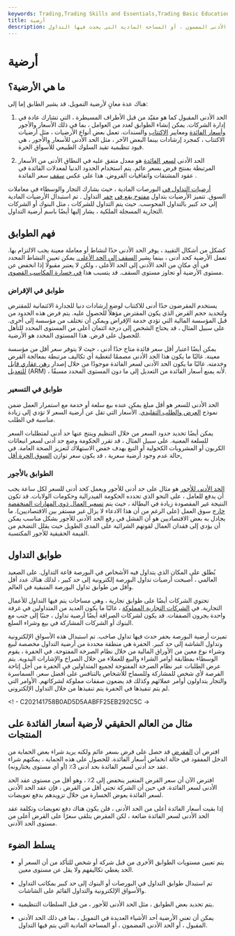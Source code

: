 ```yaml
---
keywords: Trading,Trading Skills and Essentials,Trading Basic Education,Trading Skills
title: أرضية
description: قد يشير الحد الأدنى في التمويل إلى عدة أشياء ، بما في ذلك الحد الأدنى المقبول ، أو الحد الأدنى المضمون ، أو المساحة المادية التي يحدث فيها التداول.
---
```


# أرضية
## ما هي الأرضية؟

هناك عدة معانٍ لأرضية التمويل. قد يشير الطابق إما إلى:

1. الحد الأدنى المقبول كما هو مقيّد من قبل الأطراف المسيطرة ، التي تشارك عادة في إدارة الشركات. يمكن إنشاء الطوابق لعدد من العوامل ، بما في ذلك الأسعار والأجور [وأسعار الفائدة](/interestrate) ومعايير [الاكتتاب](/underwriting) والسندات. تعمل بعض أنواع الأرضيات ، مثل أرضيات الاكتتاب ، كمجرد إرشادات بينما البعض الآخر ، مثل الحد الأدنى للأسعار والأجور ، هي قيود تنظيمية تقيد السلوك الطبيعي للأسواق الحرة.

1. الحد الأدنى [لسعر الفائدة](/interestratefloor) هو معدل متفق عليه في النطاق الأدنى من الأسعار المرتبطة بمنتج قرض بسعر عائم. يتم استخدام الحدود الدنيا لمعدلات الفائدة في عقود المشتقات واتفاقيات القروض. هذا على عكس [سقف](/ceiling) سعر الفائدة .

[أرضيات التداول في](/trading_floor) البورصات المادية ، حيث يشارك التجار والوسطاء في معاملات السوق. تتميز الأرضيات بتداول [مفتوح يقع في](/openoutcry) [حفر](/pit) التداول . تم استبدال الأرضيات المادية إلى حد كبير بالتداول المحوسب. حيث يتم التداول للشركات ، مثل البنوك أو الشركات التجارية المسجلة الملكية ، يشار إليها أيضًا باسم أرضية التداول.

## فهم الطوابق

كشكل من أشكال التقييد ، يوفر الحد الأدنى حدًا لنشاط أو معاملة معينة يجب الالتزام بها. تعمل الأرضية كحد أدنى ، بينما يشير [السقف إلى الحد الأعلى.](/ceiling) يمكن تعيين النشاط المحدد في أي مكان من الحد الأدنى إلى الحد الأعلى ، ولكن لا يعتبر مقبولًا إذا انخفض عن مستوى الأرضية أو تجاوز مستوى السقف. قد يتسبب هذا [في خسارة المكاسب القصوى](/deadweightloss).

### طوابق في الإقراض

يستخدم المقرضون حدًا أدنى للاكتتاب لوضع إرشادات دنيا للجدارة الائتمانية للمقترض ولتحديد حجم القرض الذي يكون المقترض مؤهلاً للحصول عليه. يتم فرض هذه الحدود من قبل المؤسسة المالية التي تؤدي خدمة الإقراض ويمكن أن تختلف من مؤسسة إلى أخرى. على سبيل المثال ، قد يحتاج الشخص إلى درجة ائتمان أعلى من المستوى المحدد للتأهل للحصول على قرض. هذا المستوى المحدد هو الأرضية.

يمكن أيضًا اعتبار أقل سعر فائدة متاح حدًا أدنى ، حيث لا يتوفر سعر أقل من مؤسسة معينة. غالبًا ما يكون هذا الحد الأدنى مصممًا لتغطية أي تكاليف مرتبطة بمعالجة القرض وخدمته. غالبًا ما يكون الحد الأدنى لسعر الفائدة موجودًا من خلال إصدار [رهن عقاري قابل للتعديل](/arm) (ARM) ، لأنه يمنع أسعار الفائدة من التعديل إلى ما دون المستوى المحدد مسبقًا.

### طوابق في التسعير

الحد الأدنى للسعر هو أقل مبلغ يمكن عنده بيع سلعة أو خدمة مع استمرار العمل ضمن نموذج [العرض والطلب التقليدي](/law-of-supply-demand). الأسعار التي تقل عن أرضية السعر لا تؤدي إلى زيادة مناسبة في الطلب.

يمكن أيضًا تحديد حدود السعر من خلال التنظيم وينتج عنها حد أدنى لمتطلبات السعر للسلعة المعنية. على سبيل المثال ، قد تقرر الحكومة وضع حد أدنى لسعر انبعاثات الكربون أو المشروبات الكحولية أو التبغ بهدف خفض الاستهلاك لتعزيز الصحة العامة. في حالة عدم وجود أرضية سعرية ، قد يكون سعر توازن [السوق الحرة أقل.](/freemarket)

### الطوابق بالأجور

[الحد الأدنى للأجور](/minimum_wage) هو مثال على حد أدنى للأجور ويعمل كحد أدنى للسعر لكل ساعة يجب أن يدفع للعامل ، على النحو الذي تحدده الحكومة الفيدرالية وحكومات الولايات. قد تكون النتيجة غير المقصودة زيادة في البطالة ، حيث يتم [تسعير العمال ذوي المهارات المنخفضة خارج](/priced-out) سوق العمل (على الرغم من أن هذا الادعاء لا يزال غير مستقر بين الاقتصاديين). ما يجادل به بعض الاقتصاديين هو أن الفشل في رفع الحد الأدنى للأجور بشكل مناسب يمكن أن يؤدي إلى فقدان العمال لقوتهم الشرائية على المدى الطويل حيث يقلل التضخم من القيمة الحقيقية للأجور المكتسبة.

## طوابق التداول

يُطلق على المكان الذي يتداول فيه الأشخاص في البورصة قاعة التداول. على الصعيد العالمي ، أصبحت أرضيات تداول البورصة إلكترونية إلى حد كبير ، لذلك هناك عدد أقل وأقل من طوابق تداول البورصة المتبقية في العالم.

تحتوي الشركات أيضًا على طوابق تجارية ، وهي مساحات يتم فيها التداول للأعمال التجارية. في [الشركات التجارية المملوكة](/prop_shop) ، غالبًا ما يكون العديد من المتداولين في غرفة واحدة يجرون الصفقات. قد يكون لشركات الصرافة أيضًا أرضية تداول ، جنبًا إلى جنب مع البنوك أو الشركات المشاركة في بيع وشراء السلع.

تميزت أرضية البورصة بحفر حدث فيها تداول صاخب. تم استبدال هذه الأسواق الإلكترونية وتداول الشاشة إلى حد كبير. الحفرة هي منطقة محددة من أرضية التداول مخصصة لبيع وشراء نوع معين من الأوراق المالية من خلال نظام الصرخة المفتوحة. في الحفرة ، يقوم الوسطاء بمطابقة أوامر الشراء والبيع للعملاء من خلال الصراخ والإشارات اليدوية. يتم عرض الطلبات عبر نظام الصرخة المفتوحة لجميع المتداولين في الحفرة من أجل إتاحة الفرصة لأي شخص للمشاركة وللسماح للأشخاص بالتنافس على أفضل سعر. السماسرة والتجار يتداولون أوامر عملائهم وكذلك قد يضعون صفقات مملوكة لشركاتهم. الأوامر التي لم يتم تنفيذها في الحفرة يتم تنفيذها من خلال التداول الإلكتروني.

<! - C202141758B0AD5D5AABFF25EB292C5C ->

## مثال من العالم الحقيقي لأرضية أسعار الفائدة على المنتجات

افترض أن [المقرض](/lender) قد حصل على قرض بسعر عائم ولكنه يريد شراء بعض الحماية من الدخل المفقود في حالة انخفاض أسعار الفائدة. للحصول على هذه الحماية ، يمكنهم شراء عقد حد أدنى لسعر الفائدة بحد أدنى 3٪ (أو أي مستوى يختارونه).

افترض الآن أن سعر القرض المتغير ينخفض إلى 2٪ ، وهو أقل من مستوى عقد الحد الأدنى لسعر الفائدة. في حين أن الشركة تجني أقل من القرض ، فإن عقد الحد الأدنى لسعر الفائدة يعوض الخسارة من خلال تزويدهم بدفع تعويضات.

إذا بقيت أسعار الفائدة أعلى من الحد الأدنى ، فلن يكون هناك دفع تعويضات وتكلفة عقد الحد الأدنى لسعر الفائدة ضائعة ، لكن المقرض يتلقى سعرًا على القرض أعلى من مستوى الحد الأدنى.

## يسلط الضوء

- يتم تعيين مستويات الطوابق الأخرى من قبل شركة أو شخص للتأكد من أن السعر أو الحد يغطي تكاليفهم ولا يقل عن مستوى معين.

- تم استبدال طوابق التداول في البورصات أو البنوك إلى حد كبير بمكاتب التداول والأسواق الإلكترونية والتداول القائم على الشاشات.

- يتم تحديد بعض الطوابق ، مثل الحد الأدنى للأجور ، من قبل السلطات التنظيمية.

- يمكن أن تعني الأرضية أحد الأشياء العديدة في التمويل ، بما في ذلك الحد الأدنى المقبول ، أو الحد الأدنى المضمون ، أو المساحة المادية التي يتم فيها التداول.

